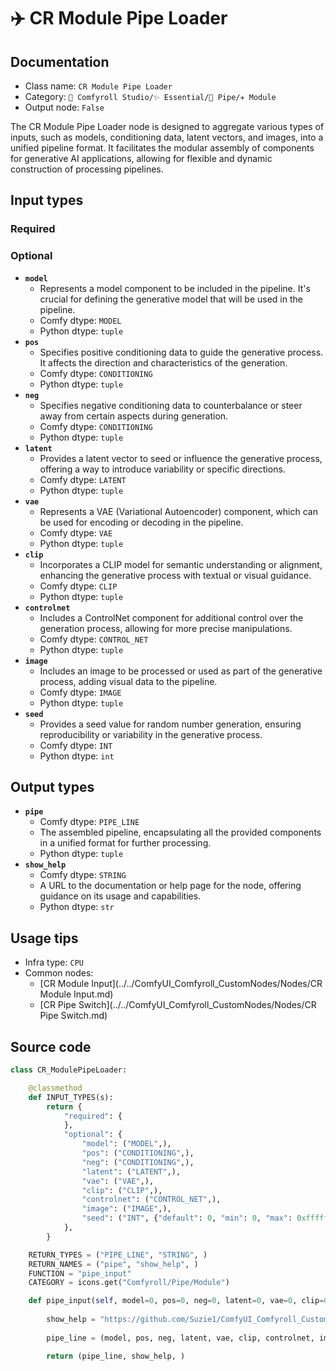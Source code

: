 # ✈️ CR Module Pipe Loader
## Documentation
- Class name: `CR Module Pipe Loader`
- Category: `🧩 Comfyroll Studio/✨ Essential/🎷 Pipe/✈️ Module`
- Output node: `False`

The CR Module Pipe Loader node is designed to aggregate various types of inputs, such as models, conditioning data, latent vectors, and images, into a unified pipeline format. It facilitates the modular assembly of components for generative AI applications, allowing for flexible and dynamic construction of processing pipelines.
## Input types
### Required
### Optional
- **`model`**
    - Represents a model component to be included in the pipeline. It's crucial for defining the generative model that will be used in the pipeline.
    - Comfy dtype: `MODEL`
    - Python dtype: `tuple`
- **`pos`**
    - Specifies positive conditioning data to guide the generative process. It affects the direction and characteristics of the generation.
    - Comfy dtype: `CONDITIONING`
    - Python dtype: `tuple`
- **`neg`**
    - Specifies negative conditioning data to counterbalance or steer away from certain aspects during generation.
    - Comfy dtype: `CONDITIONING`
    - Python dtype: `tuple`
- **`latent`**
    - Provides a latent vector to seed or influence the generative process, offering a way to introduce variability or specific directions.
    - Comfy dtype: `LATENT`
    - Python dtype: `tuple`
- **`vae`**
    - Represents a VAE (Variational Autoencoder) component, which can be used for encoding or decoding in the pipeline.
    - Comfy dtype: `VAE`
    - Python dtype: `tuple`
- **`clip`**
    - Incorporates a CLIP model for semantic understanding or alignment, enhancing the generative process with textual or visual guidance.
    - Comfy dtype: `CLIP`
    - Python dtype: `tuple`
- **`controlnet`**
    - Includes a ControlNet component for additional control over the generation process, allowing for more precise manipulations.
    - Comfy dtype: `CONTROL_NET`
    - Python dtype: `tuple`
- **`image`**
    - Includes an image to be processed or used as part of the generative process, adding visual data to the pipeline.
    - Comfy dtype: `IMAGE`
    - Python dtype: `tuple`
- **`seed`**
    - Provides a seed value for random number generation, ensuring reproducibility or variability in the generative process.
    - Comfy dtype: `INT`
    - Python dtype: `int`
## Output types
- **`pipe`**
    - Comfy dtype: `PIPE_LINE`
    - The assembled pipeline, encapsulating all the provided components in a unified format for further processing.
    - Python dtype: `tuple`
- **`show_help`**
    - Comfy dtype: `STRING`
    - A URL to the documentation or help page for the node, offering guidance on its usage and capabilities.
    - Python dtype: `str`
## Usage tips
- Infra type: `CPU`
- Common nodes:
    - [CR Module Input](../../ComfyUI_Comfyroll_CustomNodes/Nodes/CR Module Input.md)
    - [CR Pipe Switch](../../ComfyUI_Comfyroll_CustomNodes/Nodes/CR Pipe Switch.md)



## Source code
```python
class CR_ModulePipeLoader:

    @classmethod
    def INPUT_TYPES(s):
        return {
            "required": {
            },
            "optional": {
                "model": ("MODEL",),
                "pos": ("CONDITIONING",),
                "neg": ("CONDITIONING",),
                "latent": ("LATENT",),
                "vae": ("VAE",),
                "clip": ("CLIP",),
                "controlnet": ("CONTROL_NET",),
                "image": ("IMAGE",),
                "seed": ("INT", {"default": 0, "min": 0, "max": 0xffffffffffffffff})            
            },
        }

    RETURN_TYPES = ("PIPE_LINE", "STRING", )
    RETURN_NAMES = ("pipe", "show_help", )
    FUNCTION = "pipe_input"
    CATEGORY = icons.get("Comfyroll/Pipe/Module")

    def pipe_input(self, model=0, pos=0, neg=0, latent=0, vae=0, clip=0, controlnet=0, image=0, seed=0):
        
        show_help = "https://github.com/Suzie1/ComfyUI_Comfyroll_CustomNodes/wiki/Pipe-Nodes#cr-module-pipe-loader"   
        
        pipe_line = (model, pos, neg, latent, vae, clip, controlnet, image, seed)

        return (pipe_line, show_help, )

```
